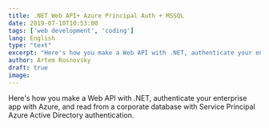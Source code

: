 ```yaml
---
title: .NET Web API+ Azure Principal Auth + MSSQL
date: 2019-07-10T10:53:00
tags: ['web development', 'coding']
lang: English
type: "text"
excerpt: "Here's how you make a Web API with .NET, authenticate your enterprise app with Azure, and read from corporate database authenticating with Service Principal Azure Active Directory authentication."
author: Artem Rosnovsky
draft: true
image:
---
```


Here's how you make a Web API with .NET, authenticate your enterprise app with Azure, and read from a corporate database with Service Principal Azure Active Directory authentication.
